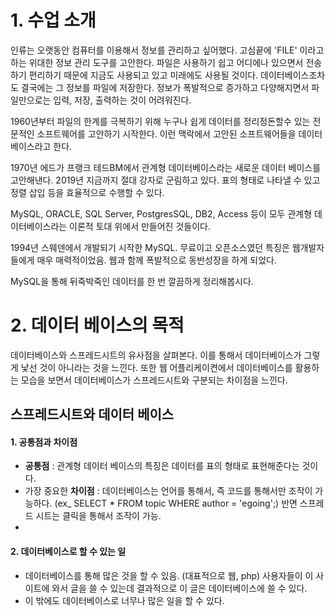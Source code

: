 # 1. 수업 소개

인류는 오랫동안 컴퓨터를 이용해서 정보를 관리하고 싶어했다. 고심끝에 'FILE' 이라고 하는 위대한 정보 관리 도구를 고안한다.  파일은 사용하기 쉽고 어디에나 있으면서 전송하기 편리하기 때문에 지금도 사용되고 있고 미래에도 사용될 것이다.  데이터베이스조차도 결국에는 그 정보를 파일에 저장한다. 정보가 폭발적으로 증가하고 다양해지면서 파일만으로는 입력, 저장,  출력하는 것이 어려워진다. 

1960년부터 파일의 한계를 극복하기 위해 누구나 쉽게 데이터를 정리정돈할수 있는 전문적인 소프트웨어를 고안하기 시작한다. 이런 맥락에서 고안된 소프트웨어들을 데이터베이스라고 한다.

1970년 에드가 프랭크 테드BM에서 관계형 데이터베이스라는 새로운 데이터 베이스를 고안해낸다. 2019년 지금까지 절대 강자로 군림하고 있다. 표의 형태로 나타낼 수 있고 정렬 삽입 등을 효율적으로 수행할 수 있다.

MySQL, ORACLE, SQL Server, PostgresSQL, DB2, Access 등이 모두 관계형 데이터베이스라는 이론적 토대 위에서 만들어진 것들이다.

1994년 스웨덴에서 개발되기 시작한 MySQL. 무료이고 오픈소스였던 특징은 웹개발자들에게 매우 매력적이었음. 웹과 함께 폭발적으로 동반성장을 하게 되었다.

MySQL을 통해 뒤죽박죽인 데이터를 한 번 깔끔하게 정리해봅시다.

# 2. 데이터 베이스의 목적

데이터베이스와 스프레드시트의 유사점을 살펴본다. 이를 통해서 데이터베이스가 그렇게 낯선 것이 아니라는 것을 느낀다. 또한 웹 어플리케이켠에서 데이터베이스를 활용하는 모습을 보면서 데이터베이스가 스프레드시트와 구분되는 차이점을 느낀다.

## 스프레드시트와 데이터 베이스

#### 1. 공통점과 차이점

- **공통점** : 관계형 데이터 베이스의 특징은 데이터를 표의 형태로 표현해준다는 것이다.
- 가장 중요한 **차이점** : 데이터베이스는 언어를 통해서, 즉 코드를 통해서만 조작이 가능하다. (ex_ SELECT * FROM topic WHERE author = 'egoing';) 반면 스프레드 시트는 클릭을 통해서 조작이 가능.
- 
#### 2. 데이터베이스로 할 수 있는 일

- 데이터베이스를 통해 많은 것을 할 수 있음. (대표적으로 웹, php) 사용자들이 이 사이트에 와서 글을 쓸 수 있는데 결과적으로 이 글은 데이터베이스에 쓸 수 있다.
- 이 밖에도 데이터베이스로 너무나 많은 일을 할 수 있다.

